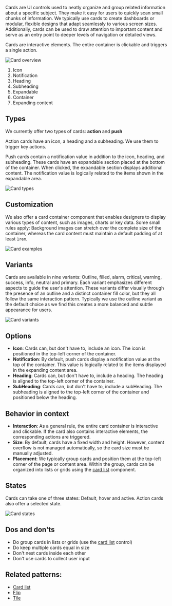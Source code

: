 Cards are UI controls used to neatly organize and group related information about a specific subject. They make it easy for users to quickly scan small chunks of information. We typically use cards to create dashboards or modular, flexible designs that adapt seamlessly to various screen sizes. Additionally, cards can be used to draw attention to important content and serve as an entry point to deeper levels of navigation or detailed views. 

Cards are interactive elements. The entire container is clickable and triggers a single action.

![Card overview](https://www.figma.com/file/wEptRgAezDU1z80Cn3eZ0o/iX-Pattern-Illustrations?type=design&node-id=858%3A4956&mode=design&t=RDimbEsIHFIXIByo-1)
1. Icon
2. Notification
3. Heading
4. Subheading
5. Expandable
6. Container
7. Expanding content

## Types

We currently offer two types of cards: **action** and **push**

Action cards have an icon, a heading and a subheading. We use them to trigger key actions.

Push cards contain a notification value in addition to the icon, heading, and subheading. These cards have an expandable section placed at the bottom of the container. When clicked, the expandable section displays additional content. The notification value is logically related to the items shown in the expandable area.

![Card types](https://www.figma.com/file/wEptRgAezDU1z80Cn3eZ0o/iX-Pattern-Illustrations?type=design&node-id=858%3A4953&mode=design&t=RDimbEsIHFIXIByo-1)

## Customization
We also offer a card container component that enables designers to display various types of content, such as images, charts or key data. Some small rules apply: Background images can stretch over the complete size of the container, whereas the card content must maintain a default padding of at least `1rem`.

![Card examples](https://www.figma.com/file/wEptRgAezDU1z80Cn3eZ0o/iX-Pattern-Illustrations?type=design&node-id=1329%3A26613&mode=design&t=sOZRNgWt7R52iLSF-1)

## Variants
Cards are available in nine variants: Outline, filled, alarm, critical, warning, success, info, neutral and primary. Each variant emphasizes different aspects to guide the user's attention. These variants differ visually through the presence of an outline and a distinct container fill color, but they all follow the same interaction pattern. Typically we use the outline variant as the default choice as we find this creates a more balanced and subtle appearance for users.

![Card variants](https://www.figma.com/file/wEptRgAezDU1z80Cn3eZ0o/iX-Pattern-Illustrations?type=design&node-id=858%3A4969&mode=design&t=RDimbEsIHFIXIByo-1)

## Options

- **Icon**: Cards can, but don't have to, include an icon. The icon is positioned in the top-left corner of the container.
- **Notification**: By default, push cards display a notification value at the top of the container. This value is logically related to the items displayed in the expanding content area.
- **Heading**: Cards can, but don't have to, include a heading. The heading is aligned to the top-left corner of the container.
- **SubHeading**: Cards can, but don't have to, include a subHeading. The subheading is aligned to the top-left corner of the container and positioned below the heading.

## Behavior in context

- **Interaction**: As a general rule, the entire card container is interactive and clickable. If the card also contains interactive elements, the corresponding actions are triggered.
- **Size**: By default, cards have a fixed width and height. However, content overflow is not managed automatically, so the card size must be manually adjusted.
- **Placement**: We typically group cards and position them at the top-left corner of the page or content area. Within the group, cards can be organized into lists or grids using the [card list](card-list.md) component.

## States 
Cards can take one of three states: Default, hover and active. Action cards also offer a selected state.

![Card states](https://www.figma.com/file/wEptRgAezDU1z80Cn3eZ0o/iX-Pattern-Illustrations?type=design&node-id=858%3A4979&mode=design&t=RDimbEsIHFIXIByo-1)

## Dos and don'ts
- Do group cards in lists or grids (use the [card list](card-list.md) control)
- Do keep multiple cards equal in size
- Don't nest cards inside each other
- Don't use cards to collect user input

## Related patterns:

- [Card list](card-list.md)
- [Flip](flip.md)
- [Tile](tile.md)
